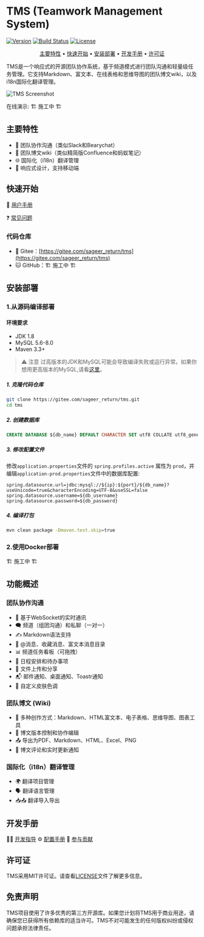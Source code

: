 # TMS (Teamwork Management System)

[![Version](https://img.shields.io/badge/version-1.0.0-blue.svg)](https://gitee.com/sageer_return/tms/releases)
[![Build Status](https://img.shields.io/badge/build-passing-brightgreen.svg)](https://gitee.com/sageer_return/tms/actions)
[![License](https://img.shields.io/badge/license-MIT-green.svg)](LICENSE)

<p align="center"><a href="#主要特性">主要特性</a> • <a href="#快速开始">快速开始</a> • <a href="#安装部署">安装部署</a> • <a href="#开发手册">开发手册</a> • <a href="#许可证">许可证</a></p>

TMS是一个响应式的开源团队协作系统，基于频道模式进行团队沟通和轻量级任务管理。它支持Markdown、富文本、在线表格和思维导图的团队博文wiki，以及i18n国际化翻译管理。

![TMS Screenshot](https://images.gitee.com/uploads/images/2020/0524/095513_cf21d89f_19723.png)

在线演示: 🏗️ 施工中 🏗️

## 主要特性

- 📢 团队协作沟通（类似Slack和Bearychat）
- 📝 团队博文wiki（类似精简版Confluence和蚂蚁笔记）
- 🌐 国际化（i18n）翻译管理
- 📱 响应式设计，支持移动端

## 快速开始

📖 [用户手册](https://gitee.com/sageer_return/tms/wikis/pages?sort_id=11385516&doc_id=5756581)

❓ [常见问题](https://gitee.com/sageer_return/tms/wikis/pages?sort_id=11385516&doc_id=5756581)

### 代码仓库

- 🦊 Gitee：[https://gitee.com/sageer_return/tms](https://gitee.com/sageer_return/tms)
- 🐱 GitHub：🏗️ 施工中 🏗️

## 安装部署

### 1.从源码编译部署

#### 环境要求

- JDK 1.8
- MySQL 5.6-8.0
- Maven 3.3+

> ⚠️ 注意
过高版本的JDK和MySQL可能会导致编译失败或运行异常。如果你想用更高版本的MySQL,请看[这里](https://gitee.com/sageer_return/tms/wikis/pages?sort_id=11385549&doc_id=5756581)。

##### 1. 克隆代码仓库

``` bash
git clone https://gitee.com/sageer_return/tms.git
cd tms
```

##### 2. 创建数据库

``` sql
CREATE DATABASE ${db_name} DEFAULT CHARACTER SET utf8 COLLATE utf8_general_ci;
```
##### 3. 修改配置文件

修改`application.properties`文件的 `spring.profiles.active` 属性为 `prod`，并编辑`application-prod.properties`文件中的数据库配置:

``` properties
spring.datasource.url=jdbc:mysql://${ip}:${port}/${db_name}?useUnicode=true&characterEncoding=UTF-8&useSSL=false
spring.datasource.username=${db_username}
spring.datasource.password=${db_password}
```

##### 4. 编译打包

``` bash
mvn clean package -Dmaven.test.skip=true
```

### 2.使用Docker部署

🏗️ 施工中 🏗️

## 功能概述

### 团队协作沟通

- 🔄 基于WebSocket的实时通讯
- 🗨️ 频道（组团沟通）和私聊（一对一）
- ✍️ Markdown语法支持
- 🔔 @消息、收藏消息、富文本消息目录
- 📊 频道任务看板（可拖拽）
- 📅 日程安排和待办事项
- 📁 文件上传和分享
- 📬 邮件通知、桌面通知、Toastr通知
- 🎨 自定义皮肤色调

### 团队博文 (Wiki)

- 📝 多种创作方式：Markdown、HTML富文本、电子表格、思维导图、图表工具
- 🔄 博文版本控制和协作编辑
- 📤 导出为PDF、Markdown、HTML、Excel、PNG
- 💬 博文评论和实时更新通知

### 国际化（i18n）翻译管理

- 🌍 翻译项目管理
- 🗣️ 翻译语言管理
- 📥📤 翻译导入导出

## 开发手册

🧑‍💻 [开发指导](https://gitee.com/sageer_return/tms/wikis/pages?sort_id=11385558&doc_id=5756581)
⚙️ [配置手册](https://gitee.com/sageer_return/tms/wikis/pages?sort_id=11385569&doc_id=5756581)
🎁 [参与贡献](https://gitee.com/sageer_return/tms/wikis/pages?sort_id=11385542&doc_id=5756581)

## 许可证

TMS采用MIT许可证。请查看[LICENSE](LICENSE)文件了解更多信息。

## 免责声明

TMS项目使用了许多优秀的第三方开源库。如果您计划将TMS用于商业用途，请确保您已获得所有依赖库的适当许可。TMS不对可能发生的任何版权纠纷或侵权问题承担法律责任。